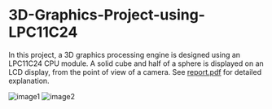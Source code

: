 # 3D-Graphics-Project-using-LPC11C24


In this project, a 3D graphics processing engine is designed using an LPC11C24 CPU module. A solid cube and half of a sphere is displayed on an LCD display, from the point of view of a camera. See [report.pdf](https://github.com/Ezgii/3D-Graphics-Project-using-LPC11C24/blob/main/report.pdf) for detailed explanation.


![image1](https://user-images.githubusercontent.com/4748948/236649739-2abfc648-4bf0-4a2a-ad88-035dd2e6e647.jpeg)
![image2](https://user-images.githubusercontent.com/4748948/236649741-b0139b2c-d786-4f80-be81-e5dbf7e1687d.jpeg)
